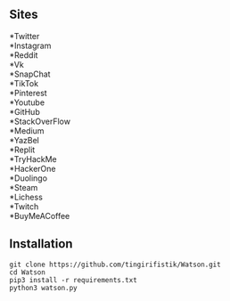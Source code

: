 <h2>Sites</h2>

*Twitter<br>
*Instagram<br>
*Reddit<br>
*Vk<br>
*SnapChat<br>
*TikTok<br>
*Pinterest<br>
*Youtube<br>
*GitHub<br>
*StackOverFlow<br>
*Medium<br>
*YazBel<br>
*Replit<br>
*TryHackMe<br>
*HackerOne<br>
*Duolingo<br>
*Steam<br>
*Lichess<br>
*Twitch<br>
*BuyMeACoffee



<h2>Installation</h2>

```
git clone https://github.com/tingirifistik/Watson.git
cd Watson
pip3 install -r requirements.txt
python3 watson.py
```
